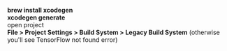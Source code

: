 **brew install xcodegen**    
**xcodegen generate**    
open project    
**File > Project Settings > Build System > Legacy Build System** (otherwise you'll see TensorFlow not found error)    